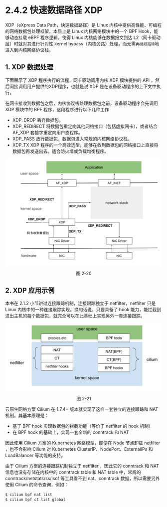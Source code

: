 # 2.4.2 快速数据路径 XDP

XDP（eXpress Data Path，快速数据路径）是 Linux 内核中提供高性能、可编程的网络数据包处理框架，本质上是 Linux 内核网络模块中的一个 BPF Hook，能够动态挂载 eBPF 程序逻辑，使得 Linux 内核能够在数据报文到达 L2（网卡驱动层）时就对其进行针对性 kernel bypass（内核旁路）处理，而无需再`循规蹈矩`地进入到内核网络协议栈。

## 1. XDP 数据处理
下面展示了 XDP 程序执行的流程，网卡驱动调用内核 XDP 模块提供的 API ，然后间接调用用户提供的XDP程序，也就是说 XDP 是在设备驱动程序的上下文中执行。

在网卡接收到数据包之后，内核协议栈处理数据包之前，设备驱动程序会先调用 XDP 模块中的 BPF 程序，这段程序进行以下几种工作

- XDP_DROP 丢弃数据包。
- XDP_REDIRECT 将数据包重定向其他网络接口（包括虚拟网卡），或者结合 AF_XDP 套接字重定向用户态程序。
- XDP_PASS 放行数据包，数据包进入常规的内核网络协议栈。
- XDP_TX XDP 程序的一个高效选型，能够在收到数据包的网络接口上直接将数据包再发送出去。适合防火墙或负载均衡程序。

<div  align="center">
	<img src="../assets/XDP.svg" width = "500"  align=center />
	<p>图 2-20</p>
</div>

## 2. XDP 应用示例

本书在 2.1.2 小节讲过连接跟踪机制，连接跟踪独立于 netfilter，netfilter 只是 Linux 内核中的一种连接跟踪实现。换句话说，只要具备了 hook 能力，能拦截到进出主机的每个数据包，就完全可以在此基础上实现另外一套连接跟踪。

<div  align="center">
	<img src="../assets/cilium.svg" width = "500"  align=center />
	<p>图 2-21</p>
</div>

云原生网络方案 Cilium 在 1.7.4+ 版本就实现了这样一套独立的连接跟踪和 NAT 机制。其基本原理是：

- 基于 BPF hook 实现数据包的拦截功能（等价于 netfilter 的 hook 机制）
- 在 BPF hook 的基础上，实现一套全新的 conntrack 和 NAT

因此使用 Cilium 方案的 Kubernetes 网络模型，即便在 Node 节点卸载 netfilter ，也不会影响 Cilium 对 Kubernetes ClusterIP、NodePort、ExternalIPs 和 LoadBalancer 等功能的支持。

由于 Cilium 方案的连接跟踪机制独立于 netfilter ，因此它的 conntrack 和 NAT 信息也没有存储在内核中的 conntrack table 和 NAT table 中，常规的 conntrack/netstats/ss/lsof 等工具看不到 nat、conntrack 数据，所以需要另外使用 Cilium 的命令查询，例如：

```
$ cilium bpf nat list
$ cilium bpf ct list global
```
